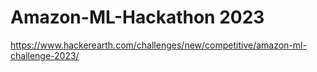# Amazon-ML-Hackathon 2023
https://www.hackerearth.com/challenges/new/competitive/amazon-ml-challenge-2023/
